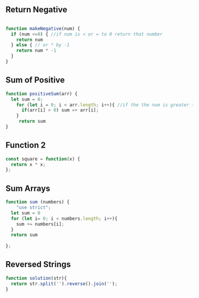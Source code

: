 ## Return Negative

```js

function makeNegative(num) {
  if (num <=0) { //if num is < or = to 0 return that number
    return num
  } else { // or * by -1
    return num * -1
  }
}


```

## Sum of Positive

```js
function positiveSum(arr) {
  let sum = 0; 
    for (let i = 0; i < arr.length; i++){ //if the the num is greater than 0 in the array add them all together
      if(arr[i] > 0) sum =+ arr[i];
    }
     return sum
}

```

## Function 2

```js
const square = function(x) {
  return x * x;
};
```

## Sum Arrays

```js
function sum (numbers) {
    "use strict";
  let sum = 0
  for (let i= 0; i < numbers.length; i++){
    sum += numbers[i];
  }
  return sum  
    
};

```

## Reversed Strings

```js
function solution(str){
  return str.split('').reverse().join('');
}
```
